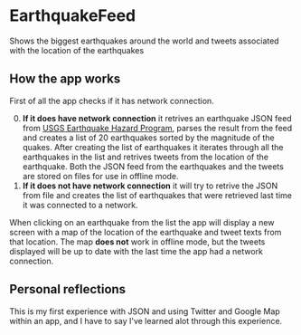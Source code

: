 EarthquakeFeed
==============

Shows the biggest earthquakes around the world and tweets associated with the location of the earthquakes

How the app works
-----------------
First of all the app checks if it has network connection. 

0. **If it does have network connection** it retrives an earthquake JSON feed from [USGS Earthquake Hazard Program](http://earthquake.usgs.gov/earthquakes/feed/v1.0/summary/2.5_week.geojson), parses the result from the feed and creates a list of 20 earthquakes sorted by the magnitude of the quakes. After creating the list of earthquakes it iterates through all the earthquakes in the list and retrives tweets from the location of the earthquake. Both the JSON feed from the earthquakes and the tweets are stored on files for use in offline mode.
1. **If it does not have network connection** it will try to retrive the JSON from file and creates the list of earthquakes that were retrieved last time it was connected to a network.

When clicking on an earthquake from the list the app will display a new screen with a map of the location of the earthquake and tweet texts from that location. The map **does not** work in offline mode, but the tweets displayed will be up to date with the last time the app had a network connection.

Personal reflections
--------------------
This is my first experience with JSON and using Twitter and Google Map within an app, and I have to say I've learned alot through this experience.

